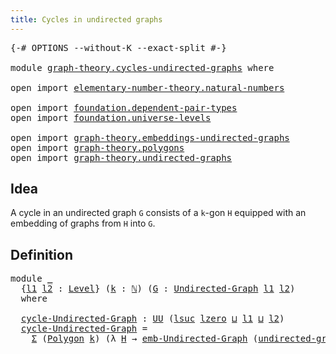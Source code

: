 ```yaml
---
title: Cycles in undirected graphs
---
```


<pre class="Agda"><a id="53" class="Symbol">{-#</a> <a id="57" class="Keyword">OPTIONS</a> <a id="65" class="Pragma">--without-K</a> <a id="77" class="Pragma">--exact-split</a> <a id="91" class="Symbol">#-}</a>

<a id="96" class="Keyword">module</a> <a id="103" href="graph-theory.cycles-undirected-graphs.html" class="Module">graph-theory.cycles-undirected-graphs</a> <a id="141" class="Keyword">where</a>

<a id="148" class="Keyword">open</a> <a id="153" class="Keyword">import</a> <a id="160" href="elementary-number-theory.natural-numbers.html" class="Module">elementary-number-theory.natural-numbers</a>

<a id="202" class="Keyword">open</a> <a id="207" class="Keyword">import</a> <a id="214" href="foundation.dependent-pair-types.html" class="Module">foundation.dependent-pair-types</a>
<a id="246" class="Keyword">open</a> <a id="251" class="Keyword">import</a> <a id="258" href="foundation.universe-levels.html" class="Module">foundation.universe-levels</a>

<a id="286" class="Keyword">open</a> <a id="291" class="Keyword">import</a> <a id="298" href="graph-theory.embeddings-undirected-graphs.html" class="Module">graph-theory.embeddings-undirected-graphs</a>
<a id="340" class="Keyword">open</a> <a id="345" class="Keyword">import</a> <a id="352" href="graph-theory.polygons.html" class="Module">graph-theory.polygons</a>
<a id="374" class="Keyword">open</a> <a id="379" class="Keyword">import</a> <a id="386" href="graph-theory.undirected-graphs.html" class="Module">graph-theory.undirected-graphs</a>
</pre>
## Idea

A cycle in an undirected graph `G` consists of a `k`-gon `H` equipped with an embedding of graphs from `H` into `G`.

## Definition

<pre class="Agda"><a id="572" class="Keyword">module</a> <a id="579" href="graph-theory.cycles-undirected-graphs.html#579" class="Module">_</a>
  <a id="583" class="Symbol">{</a><a id="584" href="graph-theory.cycles-undirected-graphs.html#584" class="Bound">l1</a> <a id="587" href="graph-theory.cycles-undirected-graphs.html#587" class="Bound">l2</a> <a id="590" class="Symbol">:</a> <a id="592" href="Agda.Primitive.html#597" class="Postulate">Level</a><a id="597" class="Symbol">}</a> <a id="599" class="Symbol">(</a><a id="600" href="graph-theory.cycles-undirected-graphs.html#600" class="Bound">k</a> <a id="602" class="Symbol">:</a> <a id="604" href="elementary-number-theory.natural-numbers.html#1444" class="Datatype">ℕ</a><a id="605" class="Symbol">)</a> <a id="607" class="Symbol">(</a><a id="608" href="graph-theory.cycles-undirected-graphs.html#608" class="Bound">G</a> <a id="610" class="Symbol">:</a> <a id="612" href="graph-theory.undirected-graphs.html#785" class="Function">Undirected-Graph</a> <a id="629" href="graph-theory.cycles-undirected-graphs.html#584" class="Bound">l1</a> <a id="632" href="graph-theory.cycles-undirected-graphs.html#587" class="Bound">l2</a><a id="634" class="Symbol">)</a>
  <a id="638" class="Keyword">where</a>

  <a id="647" href="graph-theory.cycles-undirected-graphs.html#647" class="Function">cycle-Undirected-Graph</a> <a id="670" class="Symbol">:</a> <a id="672" href="foundation-core.universe-levels.html#222" class="Primitive">UU</a> <a id="675" class="Symbol">(</a><a id="676" href="Agda.Primitive.html#780" class="Primitive">lsuc</a> <a id="681" href="Agda.Primitive.html#764" class="Primitive">lzero</a> <a id="687" href="Agda.Primitive.html#810" class="Primitive Operator">⊔</a> <a id="689" href="graph-theory.cycles-undirected-graphs.html#584" class="Bound">l1</a> <a id="692" href="Agda.Primitive.html#810" class="Primitive Operator">⊔</a> <a id="694" href="graph-theory.cycles-undirected-graphs.html#587" class="Bound">l2</a><a id="696" class="Symbol">)</a>
  <a id="700" href="graph-theory.cycles-undirected-graphs.html#647" class="Function">cycle-Undirected-Graph</a> <a id="723" class="Symbol">=</a>
    <a id="729" href="foundation-core.dependent-pair-types.html#502" class="Record">Σ</a> <a id="731" class="Symbol">(</a><a id="732" href="graph-theory.polygons.html#2934" class="Function">Polygon</a> <a id="740" href="graph-theory.cycles-undirected-graphs.html#600" class="Bound">k</a><a id="741" class="Symbol">)</a> <a id="743" class="Symbol">(λ</a> <a id="746" href="graph-theory.cycles-undirected-graphs.html#746" class="Bound">H</a> <a id="748" class="Symbol">→</a> <a id="750" href="graph-theory.embeddings-undirected-graphs.html#1742" class="Function">emb-Undirected-Graph</a> <a id="771" class="Symbol">(</a><a id="772" href="graph-theory.polygons.html#3134" class="Function">undirected-graph-Polygon</a> <a id="797" href="graph-theory.cycles-undirected-graphs.html#600" class="Bound">k</a> <a id="799" href="graph-theory.cycles-undirected-graphs.html#746" class="Bound">H</a><a id="800" class="Symbol">)</a> <a id="802" href="graph-theory.cycles-undirected-graphs.html#608" class="Bound">G</a><a id="803" class="Symbol">)</a>
</pre>
